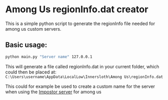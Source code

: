 # Among Us regionInfo.dat creator

This is a simple python script to generate the regionInfo file needed for among us custom servers.

## Basic usage:
```sh
python main.py "Server name" 127.0.0.1
```
This will generate a file called regionInfo.dat in your current folder, which could then be placed at:
`C:\Users\username\AppData\LocalLow\Innersloth\Among Us\regionInfo.dat`

This could for example be used to create a custom name for the server when using the [Impostor server](https://github.com/AeonLucid/Impostor) for among us
